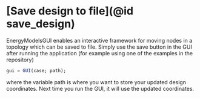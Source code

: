 # [Save design to file](@id save_design)

EnergyModelsGUI enables an interactive framework for moving nodes in a topology which can be saved to file. Simply use the save button in the GUI after running the application (for example using one of the examples in the repository)
```julia
gui = GUI(case; path);
```
where the variable path is where you want to store your updated design coordinates. Next time you run the GUI, it will use the updated coordinates. 
